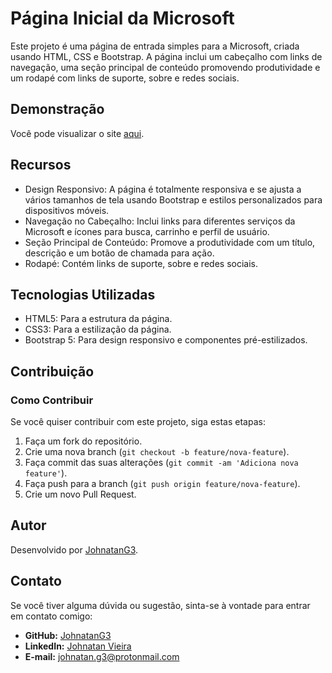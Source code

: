 # Página Inicial da Microsoft

Este projeto é uma página de entrada simples para a Microsoft, criada usando HTML, CSS e Bootstrap. A página inclui um cabeçalho com links de navegação, uma seção principal de conteúdo promovendo produtividade e um rodapé com links de suporte, sobre e redes sociais.

## Demonstração
Você pode visualizar o site [aqui](https://macro-portfolio-responsivo.netlify.app/).

## Recursos

- Design Responsivo: A página é totalmente responsiva e se ajusta a vários tamanhos de tela usando Bootstrap e estilos personalizados para dispositivos móveis.
- Navegação no Cabeçalho: Inclui links para diferentes serviços da Microsoft e ícones para busca, carrinho e perfil de usuário.
- Seção Principal de Conteúdo: Promove a produtividade com um título, descrição e um botão de chamada para ação.
- Rodapé: Contém links de suporte, sobre e redes sociais.

## Tecnologias Utilizadas

- HTML5: Para a estrutura da página.
- CSS3: Para a estilização da página.
- Bootstrap 5: Para design responsivo e componentes pré-estilizados.

## Contribuição

### Como Contribuir

Se você quiser contribuir com este projeto, siga estas etapas:

1. Faça um fork do repositório.
2. Crie uma nova branch (`git checkout -b feature/nova-feature`).
3. Faça commit das suas alterações (`git commit -am 'Adiciona nova feature'`).
4. Faça push para a branch (`git push origin feature/nova-feature`).
5. Crie um novo Pull Request.

## Autor

Desenvolvido por [JohnatanG3](https://github.com/JohnatanG3).

## Contato

Se você tiver alguma dúvida ou sugestão, sinta-se à vontade para entrar em contato comigo:

- **GitHub:** [JohnatanG3](https://github.com/JohnatanG3)
- **LinkedIn:** [Johnatan Vieira](https://www.linkedin.com/in/johnatan-vieira-a602542aa/)
- **E-mail:** johnatan.g3@protonmail.com
